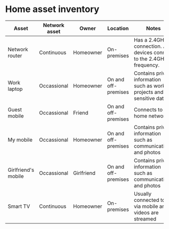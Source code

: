 # Home asset inventory

| Asset | Network asset | Owner | Location | Notes | Sensitivity |
|-|-|-|-|-|-|
|Network router|Continuous|Homeowner|On-premises|Has a 2.4GHz connection. All devices connect to the 2.4GHz frequency. |Confidental|
|Work laptop|Occassional|Homeowner|On and off-premises|Contains private information such as work projects and sensitive data|Restricted|
|Guest mobile|Occassional|Friend|On and off-premises|Connects to my home network|Internal-only|
|My mobile|Occassional|Homeowner|On and off-premises|Contains private information such as communications and photos|Restricted|
|Girlfriend's mobile|Occassional|Girlfriend|On and off-premises|Contains private information such as communications and photos|Restricted|
|Smart TV|Continuous|Homeowner|On-premises|Usually connected to via mobile and videos are streamed|Internal-only|

